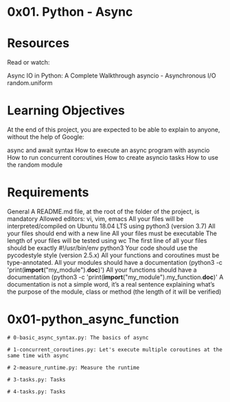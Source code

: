 # 0x01. Python - Async

# Resources
Read or watch:

Async IO in Python: A Complete Walkthrough
asyncio - Asynchronous I/O
random.uniform
# Learning Objectives
At the end of this project, you are expected to be able to explain to anyone, without the help of Google:

async and await syntax
How to execute an async program with asyncio
How to run concurrent coroutines
How to create asyncio tasks
How to use the random module

# Requirements
General
A README.md file, at the root of the folder of the project, is mandatory
Allowed editors: vi, vim, emacs
All your files will be interpreted/compiled on Ubuntu 18.04 LTS using python3 (version 3.7)
All your files should end with a new line
All your files must be executable
The length of your files will be tested using wc
The first line of all your files should be exactly #!/usr/bin/env python3
Your code should use the pycodestyle style (version 2.5.x)
All your functions and coroutines must be type-annotated.
All your modules should have a documentation (python3 -c 'print(__import__("my_module").__doc__)')
All your functions should have a documentation (python3 -c 'print(__import__("my_module").my_function.__doc__)'
A documentation is not a simple word, it’s a real sentence explaining what’s the purpose of the module, class or method (the length of it will be verified)

# 0x01-python_async_function
	# 0-basic_async_syntax.py: The basics of async

	# 1-concurrent_coroutines.py: Let's execute multiple coroutines at the same time with async

	# 2-measure_runtime.py: Measure the runtime

	# 3-tasks.py: Tasks
	
	# 4-tasks.py: Tasks